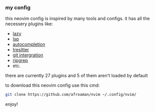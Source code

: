 ### my config

this neovim config is inspired by many tools and configs. it has all the necessery plugins like:
- [lazy](https://lazy.folke.io/)
- [lsp](https://lsp-zero.netlify.app/v3.x/language-server-configuration.html)
- [autocompletion](https://lsp-zero.netlify.app/v3.x/autocomplete.html)
- [tresitter](https://github.com/nvim-treesitter/nvim-treesitter)
- [git intergration](https://github.com/kdheepak/lazygit.nvim)
- [ripgrep](https://github.com/BurntSushi/ripgrep)
- etc.

there are currently 27 plugins and 5 of them aren't loaded by default

to download this neovim config use this cmd:

```bash
git clone https://github.com/afroaman/nvim ~/.config/nvim/
```
enjoy!
